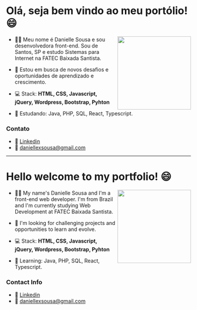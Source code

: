 # Olá, seja bem vindo ao meu portólio! 😄

<img align="right" height="200" src="https://images.emojiterra.com/google/android-pie/512px/1f469-1f3fb-1f4bb.png"/>

* 👩🏻 Meu nome é Danielle Sousa e sou desenvolvedora front-end. Sou de Santos, SP e estudo Sistemas para Internet na FATEC Baixada Santista.
* 🚀 Estou em busca de novos desafios e oportunidades de aprendizado e crescimento.

* 💻 Stack: **HTML, CSS, Javascript, jQuery, Wordpress, Bootstrap, Pyhton**
* 📖 Estudando: Java, PHP, SQL, React, Typescript.

### Contato
* 🔗 [Linkedin](https://www.linkedin.com/in/danielle-sousa/) 
* 📧 daniellexsousa@gmail.com

* * *

# Hello welcome to my portfolio! 😄

<img align="right" height="200" src="https://images.emojiterra.com/google/android-pie/512px/1f469-1f3fb-1f4bb.png"/>

* 👩🏻 My name's Danielle Sousa and I'm a front-end web developer. I'm from Brazil and I'm currently studying Web Development at FATEC Baixada Santista.
* 🚀 I'm looking for challenging projects and opportunities to learn and evolve. 

* 💻 Stack: **HTML, CSS, Javascript, jQuery, Wordpress, Bootstrap, Pyhton**
* 📖 Learning: Java, PHP, SQL, React, Typescript.

### Contact Info
* 🔗 [Linkedin](https://www.linkedin.com/in/danielle-sousa/) 
* 📧 daniellexsousa@gmail.com
